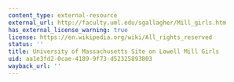 ```yaml
---
content_type: external-resource
external_url: http://faculty.uml.edu/sgallagher/Mill_girls.htm
has_external_license_warning: true
license: https://en.wikipedia.org/wiki/All_rights_reserved
status: ''
title: University of Massachusetts Site on Lowell Mill Girls
uid: aa1e3fd2-0cae-4189-9f73-d52325893803
wayback_url: ''
---
```

